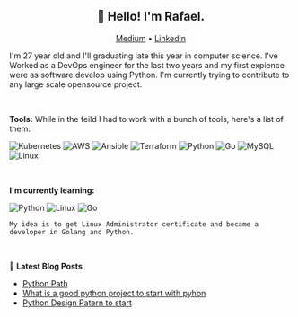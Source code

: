 <!-- Your title -->

<h2 align="center">👋 Hello! I'm Rafael.</h2>
<p align="center">
  <a href="https://medium.com/@rafael31101995/">Medium</a> •
  <a href="https://www.linkedin.com/in/rafael-cardoso-monteiro/">Linkedin</a>
</p>
I'm 27 year old and I'll graduating late this year in computer science. I've Worked as a DevOps engineer for the last two years and my first expience were as software develop using Python. I'm currently trying to contribute to any large scale opensource project.

&nbsp;

**Tools:**
While in the feild I had to work with a bunch of tools, here's a list of them:

![Kubernetes](https://img.shields.io/badge/kubernetes-%23326ce5.svg?style=for-the-badge&logo=kubernetes&logoColor=white)
![AWS](https://img.shields.io/badge/AWS-%23FF9900.svg?style=for-the-badge&logo=amazon-aws&logoColor=white)
![Ansible](https://img.shields.io/badge/ansible-%231A1918.svg?style=for-the-badge&logo=ansible&logoColor=white)
![Terraform](https://img.shields.io/badge/terraform-%235835CC.svg?style=for-the-badge&logo=terraform&logoColor=white)
![Python](https://img.shields.io/badge/python-3670A0?style=for-the-badge&logo=python&logoColor=ffdd54)
![Go](https://img.shields.io/badge/go-%2300ADD8.svg?style=for-the-badge&logo=go&logoColor=white)
![MySQL](https://img.shields.io/badge/mysql-%2300f.svg?style=for-the-badge&logo=mysql&logoColor=white)
![Linux](https://img.shields.io/badge/Linux-FCC624?style=for-the-badge&logo=linux&logoColor=black)

<!-- Your badges
You can use the website to generate badges: https://shields.io/
-->
&nbsp;

<!-- Talking about you -->
**I'm currently learning:**

![Python](https://img.shields.io/badge/python-3670A0?style=for-the-badge&logo=python&logoColor=ffdd54)
![Linux](https://img.shields.io/badge/Linux-FCC624?style=for-the-badge&logo=linux&logoColor=black)
![Go](https://img.shields.io/badge/go-%2300ADD8.svg?style=for-the-badge&logo=go&logoColor=white)

`My idea is to get Linux Administrator certificate and became a developer in Golang and Python.`

&nbsp;

**📝 Latest Blog Posts**

<!-- BLOG-POST-LIST:START -->
- [Python Path](https://img.shields.io/badge/python-3670A0?style=for-the-badge&logo=python&logoColor=ffdd54)
- [What is a good python project to start with pyhon](https://img.shields.io/badge/python-3670A0?style=for-the-badge&logo=python&logoColor=ffdd54)
- [Python Design Patern to start](https://img.shields.io/badge/python-3670A0?style=for-the-badge&logo=python&logoColor=ffdd54)
<!-- BLOG-POST-LIST:END -->
